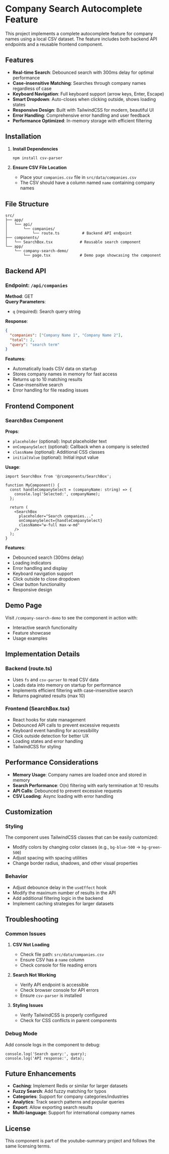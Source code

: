 # Company Search Autocomplete Feature

This project implements a complete autocomplete feature for company names using a local CSV dataset. The feature includes both backend API endpoints and a reusable frontend component.

## Features

- **Real-time Search**: Debounced search with 300ms delay for optimal performance
- **Case-insensitive Matching**: Searches through company names regardless of case
- **Keyboard Navigation**: Full keyboard support (arrow keys, Enter, Escape)
- **Smart Dropdown**: Auto-closes when clicking outside, shows loading states
- **Responsive Design**: Built with TailwindCSS for modern, beautiful UI
- **Error Handling**: Comprehensive error handling and user feedback
- **Performance Optimized**: In-memory storage with efficient filtering

## Installation

1. **Install Dependencies**
   ```bash
   npm install csv-parser
   ```

2. **Ensure CSV File Location**
   - Place your `companies.csv` file in `src/data/companies.csv`
   - The CSV should have a column named `name` containing company names

## File Structure

```
src/
├── app/
│   └── api/
│       └── companies/
│           └── route.ts          # Backend API endpoint
├── components/
│   └── SearchBox.tsx            # Reusable search component
└── app/
    └── company-search-demo/
        └── page.tsx             # Demo page showcasing the component
```

## Backend API

### Endpoint: `/api/companies`

**Method**: GET  
**Query Parameters**: 
- `q` (required): Search query string

**Response**:
```json
{
  "companies": ["Company Name 1", "Company Name 2"],
  "total": 2,
  "query": "search term"
}
```

**Features**:
- Automatically loads CSV data on startup
- Stores company names in memory for fast access
- Returns up to 10 matching results
- Case-insensitive search
- Error handling for file reading issues

## Frontend Component

### SearchBox Component

**Props**:
- `placeholder` (optional): Input placeholder text
- `onCompanySelect` (optional): Callback when a company is selected
- `className` (optional): Additional CSS classes
- `initialValue` (optional): Initial input value

**Usage**:
```tsx
import SearchBox from '@/components/SearchBox';

function MyComponent() {
  const handleCompanySelect = (companyName: string) => {
    console.log('Selected:', companyName);
  };

  return (
    <SearchBox
      placeholder="Search companies..."
      onCompanySelect={handleCompanySelect}
      className="w-full max-w-md"
    />
  );
}
```

**Features**:
- Debounced search (300ms delay)
- Loading indicators
- Error handling and display
- Keyboard navigation support
- Click outside to close dropdown
- Clear button functionality
- Responsive design

## Demo Page

Visit `/company-search-demo` to see the component in action with:
- Interactive search functionality
- Feature showcase
- Usage examples

## Implementation Details

### Backend (route.ts)
- Uses `fs` and `csv-parser` to read CSV data
- Loads data into memory on startup for performance
- Implements efficient filtering with case-insensitive search
- Returns paginated results (max 10)

### Frontend (SearchBox.tsx)
- React hooks for state management
- Debounced API calls to prevent excessive requests
- Keyboard event handling for accessibility
- Click outside detection for better UX
- Loading states and error handling
- TailwindCSS for styling

## Performance Considerations

- **Memory Usage**: Company names are loaded once and stored in memory
- **Search Performance**: O(n) filtering with early termination at 10 results
- **API Calls**: Debounced to prevent excessive requests
- **CSV Loading**: Async loading with error handling

## Customization

### Styling
The component uses TailwindCSS classes that can be easily customized:
- Modify colors by changing color classes (e.g., `bg-blue-500` → `bg-green-500`)
- Adjust spacing with spacing utilities
- Change border radius, shadows, and other visual properties

### Behavior
- Adjust debounce delay in the `useEffect` hook
- Modify the maximum number of results in the API
- Add additional filtering logic in the backend
- Implement caching strategies for larger datasets

## Troubleshooting

### Common Issues

1. **CSV Not Loading**
   - Check file path: `src/data/companies.csv`
   - Ensure CSV has a `name` column
   - Check console for file reading errors

2. **Search Not Working**
   - Verify API endpoint is accessible
   - Check browser console for API errors
   - Ensure `csv-parser` is installed

3. **Styling Issues**
   - Verify TailwindCSS is properly configured
   - Check for CSS conflicts in parent components

### Debug Mode
Add console logs in the component to debug:
```tsx
console.log('Search query:', query);
console.log('API response:', data);
```

## Future Enhancements

- **Caching**: Implement Redis or similar for larger datasets
- **Fuzzy Search**: Add fuzzy matching for typos
- **Categories**: Support for company categories/industries
- **Analytics**: Track search patterns and popular queries
- **Export**: Allow exporting search results
- **Multi-language**: Support for international company names

## License

This component is part of the youtube-summary project and follows the same licensing terms.
